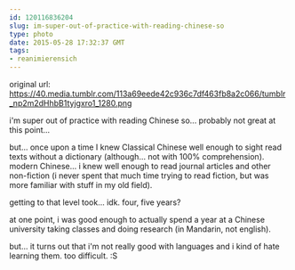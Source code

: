 ```yaml
---
id: 120116836204
slug: im-super-out-of-practice-with-reading-chinese-so
type: photo
date: 2015-05-28 17:32:37 GMT
tags:
- reanimierensich
---
```

original url: https://40.media.tumblr.com/113a69eede42c936c7df463fb8a2c066/tumblr_np2m2dHhbB1tyjgxro1_1280.png

i'm super out of practice with reading Chinese so... probably not great at this point...

but... once upon a time I knew Classical Chinese well enough to sight read texts without a dictionary (although... not with 100% comprehension). modern Chinese... i knew well enough to read journal articles and other non-fiction (i never spent that much time trying to read fiction, but was more familiar with stuff in my old field). 

getting to that level took... idk. four, five years? 

at one point, i was good enough to actually spend a year at a Chinese university taking classes and doing research (in Mandarin, not english). 

but... it turns out that i'm not really good with languages and i kind of hate learning them. too difficult. :S
